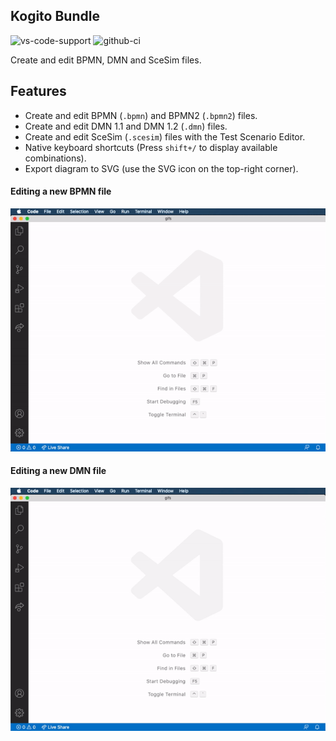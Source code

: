 ## Kogito Bundle

![vs-code-support](https://img.shields.io/badge/Visual%20Studio%20Code-1.46.0+-blue.svg) ![github-ci](<https://github.com/kiegroup/kogito-tooling/workflows/CI%20::%20Monorepo%20(full)/badge.svg>)

Create and edit BPMN, DMN and SceSim files.

## Features

- Create and edit BPMN (`.bpmn`) and BPMN2 (`.bpmn2`) files.
- Create and edit DMN 1.1 and DMN 1.2 (`.dmn`) files.
- Create and edit SceSim (`.scesim`) files with the Test Scenario Editor.
- Native keyboard shortcuts (Press `shift+/` to display available combinations).
- Export diagram to SVG (use the SVG icon on the top-right corner).

#### Editing a new BPMN file

![alt](./gifs/bpmn.gif?raw=true)

#### Editing a new DMN file

![alt](./gifs/dmn.gif?raw=true)
